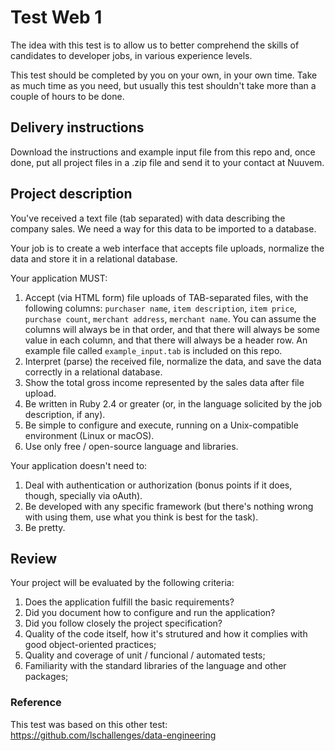# Test Web 1

The idea with this test is to allow us to better comprehend the skills of candidates to developer jobs, in various experience levels.

This test should be completed by you on your own, in your own time. Take as much time as you need, but usually this test shouldn't take more than a couple of hours to be done.

## Delivery instructions

Download the instructions and example input file from this repo and, once done, put all project files in a .zip file and send it to your contact at Nuuvem.

## Project description

You've received a text file (tab separated) with data describing the company sales. We need a way for this data to be imported to a database.

Your job is to create a web interface that accepts file uploads, normalize the data and store it in a relational database.

Your application MUST:

1. Accept (via HTML form) file uploads of TAB-separated files, with the following columns: `purchaser name`, `item description`, `item price`, `purchase count`, `merchant address`, `merchant name`. You can assume the columns will always be in that order, and that there will always be some value in each column, and that there will always be a header row. An example file called `example_input.tab` is included on this repo.
1. Interpret (parse) the received file, normalize the data, and save the data correctly in a relational database.
1. Show the total gross income represented by the sales data after file upload.
1. Be written in Ruby 2.4 or greater (or, in the language solicited by the job description, if any).
1. Be simple to configure and execute, running on a Unix-compatible environment (Linux or macOS).
1. Use only free / open-source language and libraries.

Your application doesn't need to:

1. Deal with authentication or authorization (bonus points if it does, though, specially via oAuth).
1. Be developed with any specific framework (but there's nothing wrong with using them, use what you think is best for the task).
1. Be pretty.

## Review

Your project will be evaluated by the following criteria:

1. Does the application fulfill the basic requirements?
1. Did you document how to configure and run the application?
1. Did you follow closely the project specification?
1. Quality of the code itself, how it's strutured and how it complies with good object-oriented practices;
1. Quality and coverage of unit / funcional / automated tests;
1. Familiarity with the standard libraries of the language and other packages;

### Reference

This test was based on this other test: https://github.com/lschallenges/data-engineering
